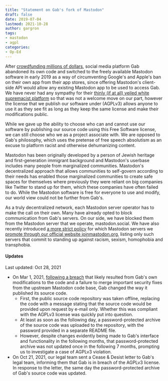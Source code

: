 ```yaml
---
title: "Statement on Gab's fork of Mastodon"
draft: false
date: 2019-07-04
lastmod: 2021-10-28
author: gargron
tags:
- mastodon
- agpl
categories:
- Op-Ed
---
```


After [crowdfunding millions of dollars][1], social media platform Gab abandoned its own code and switched to the freely available Mastodon software in early 2019 as a way of circumventing Google's and Apple's ban on their own app from their app stores, since offering Mastodon's client-side API would allow any existing Mastodon app to be used to access Gab. We have never had any sympathy for their [thinly (if at all) veiled white supremacist platform][2] so that was not a welcome move on our part, however the license that we publish our software under (AGPLv3) allows anyone to use it as they see fit as long as they keep the same license and make their modifications public.

While we gave up the ability to choose who can and cannot use our software by publishing our source code using this Free Software license, we can still choose who we as a project associate with. We are opposed to Gab's philosophy, which uses the pretense of free speech absolutism as an excuse to platform racist and otherwise dehumanizing content.

Mastodon has been originally developed by a person of Jewish heritage and first-generation immigrant background and Mastodon's userbase includes many people from marginalized communities. Mastodon's decentralized approach that allows communities to self-govern according to their needs has enabled those marginalized communities to create safe spaces for themselves where previously they were reliant on big companies like Twitter to stand up for them, which these companies have often failed to do. While the Mastodon software is free for everyone to use and modify, our world view could not be further from Gab's.

As a truly decentralized network, each Mastodon server operator has to make the call on their own. Many have already opted to block communication from Gab's servers. On our side, we have blocked them from the Mastodon server that we operate, mastodon.social. We have also recently introduced [a more strict policy][3] for which Mastodon servers we [promote through our official website joinmastodon.org][4], listing only such servers that commit to standing up against racism, sexism, homophobia and transphobia.

[1]: https://www.splcenter.org/hatewatch/2019/01/24/how-gab-has-raised-millions-thanks-crowdfunding-company
[2]: https://www.theatlantic.com/technology/archive/2018/10/what-gab/574186/
[3]: https://joinmastodon.org/covenant
[4]: https://joinmastodon.org/communities

#### Updates

Last updated: Oct 28, 2021

- On Mar 1, 2021, [following a breach][5] that likely resulted from Gab's own modifications to the code and a failure to merge important security fixes from the upstream Mastodon code base, Gab changed the way it published its source code.
  - First, the public source code repository was taken offline, replacing the code with a message stating that the source code would be provided upon request by e-mail only. Whether this was compliant with the AGPLv3 license was quickly put into question.
  - At least as soon as the following day, a password-protected archive of the source code was uploaded to the repository, with the password provided in a separate README file.
  - However, despite changes evidently being made to Gab's interface and functionality in the following months, that password-protected archive was not updated once in the following 7 months, prompting us to investigate a case of AGPLv3 violation.
- On Oct 21, 2021, our legal team sent a Cease & Desist letter to Gab's legal team, informing them that Gab is in breach of the AGPLv3 license. In response to the letter, the same day the password-protected archive of Gab's source code was updated.

[5]: https://www.theguardian.com/world/2021/mar/11/gab-hack-neo-nazis-qanon-conspiracy-theories